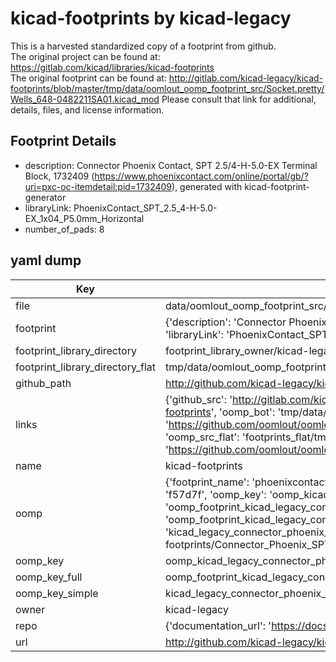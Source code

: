 # kicad-footprints by kicad-legacy  
This is a harvested standardized copy of a footprint from github.  
The original project can be found at:  
https://gitlab.com/kicad/libraries/kicad-footprints  
The original footprint can be found at:
http://gitlab.com/kicad-legacy/kicad-footprints/blob/master/tmp/data/oomlout_oomp_footprint_src/Socket.pretty/Wells_648-0482211SA01.kicad_mod
Please consult that link for additional, details, files, and license information.  
## Footprint Details
* description: Connector Phoenix Contact, SPT 2.5/4-H-5.0-EX Terminal Block, 1732409 (https://www.phoenixcontact.com/online/portal/gb/?uri=pxc-oc-itemdetail:pid=1732409), generated with kicad-footprint-generator  
* libraryLink: PhoenixContact_SPT_2.5_4-H-5.0-EX_1x04_P5.0mm_Horizontal  
* number_of_pads: 8  
## yaml dump  
| Key | Value |  
| --- | --- |  
| file | data/oomlout_oomp_footprint_src/kicad-footprints/Connector_Phoenix_SPT.pretty/PhoenixContact_SPT_2.5_4-H-5.0-EX_1x04_P5.0mm_Horizontal.kicad_mod |  
| footprint | {'description': 'Connector Phoenix Contact, SPT 2.5/4-H-5.0-EX Terminal Block, 1732409 (https://www.phoenixcontact.com/online/portal/gb/?uri=pxc-oc-itemdetail:pid=1732409), generated with kicad-footprint-generator', 'libraryLink': 'PhoenixContact_SPT_2.5_4-H-5.0-EX_1x04_P5.0mm_Horizontal', 'number_of_pads': 8} |  
| footprint_library_directory | footprint_library_owner/kicad-legacy_kicad-footprints |  
| footprint_library_directory_flat | tmp/data/oomlout_oomp_footprint_src/footprints_flat/kicad_legacy_connector_phoenix_spt_phoenixcontact_spt_2_5_4_h_5_0_ex_1x04_p5_0mm_horizontal/working |  
| github_path | http://github.com/kicad-legacy/kicad-footprints/blob/master/tmp/data/oomlout_oomp_footprint_src/Connector_Phoenix_SPT.pretty/PhoenixContact_SPT_2.5_4-H-5.0-EX_1x04_P5.0mm_Horizontal.kicad_mod |  
| links | {'github_src': 'http://gitlab.com/kicad-legacy/kicad-footprints/blob/master/tmp/data/oomlout_oomp_footprint_src/Socket.pretty/Wells_648-0482211SA01.kicad_mod', 'github_src_repo': 'https://gitlab.com/kicad/libraries/kicad-footprints', 'oomp_bot': 'tmp/data/oomlout_oomp_footprint_src/footprints/kicad_legacy_connector_phoenix_spt_phoenixcontact_spt_2_5_4_h_5_0_ex_1x04_p5_0mm_horizontal/working', 'oomp_bot_github': 'https://github.com/oomlout/oomlout_oomp_footprint_bot/tree/main/tmp/data/oomlout_oomp_footprint_src/footprints/kicad_legacy_connector_phoenix_spt_phoenixcontact_spt_2_5_4_h_5_0_ex_1x04_p5_0mm_horizontal/working', 'oomp_src_flat': 'footprints_flat/tmp/data/oomlout_oomp_footprint_src/footprints_flat/kicad_legacy_connector_phoenix_spt_phoenixcontact_spt_2_5_4_h_5_0_ex_1x04_p5_0mm_horizontal/working', 'oomp_src_flat_github': 'https://github.com/oomlout/oomlout_oomp_footprint_src/tree/main/tmp/data/oomlout_oomp_footprint_src/footprints_flat/kicad_legacy_connector_phoenix_spt_phoenixcontact_spt_2_5_4_h_5_0_ex_1x04_p5_0mm_horizontal/working'} |  
| name | kicad-footprints |  
| oomp | {'footprint_name': 'phoenixcontact_spt_2_5_4_h_5_0_ex_1x04_p5_0mm_horizontal', 'library_name': 'connector_phoenix_spt', 'md5': 'f57d7fe84f0b0c2182e5f74f5117ec26', 'md5_10': 'f57d7fe84f', 'md5_5': 'f57d7', 'md5_6': 'f57d7f', 'oomp_key': 'oomp_kicad_legacy_connector_phoenix_spt_phoenixcontact_spt_2_5_4_h_5_0_ex_1x04_p5_0mm_horizontal', 'oomp_key_extra': 'oomp_footprint_kicad_legacy_connector_phoenix_spt_phoenixcontact_spt_2_5_4_h_5_0_ex_1x04_p5_0mm_horizontal', 'oomp_key_full': 'oomp_footprint_kicad_legacy_connector_phoenix_spt_phoenixcontact_spt_2_5_4_h_5_0_ex_1x04_p5_0mm_horizontal_f57d7f', 'oomp_key_simple': 'kicad_legacy_connector_phoenix_spt_phoenixcontact_spt_2_5_4_h_5_0_ex_1x04_p5_0mm_horizontal', 'original_filename': 'data/oomlout_oomp_footprint_src/kicad-footprints/Connector_Phoenix_SPT.pretty/PhoenixContact_SPT_2.5_4-H-5.0-EX_1x04_P5.0mm_Horizontal.kicad_mod', 'owner_name': 'kicad_legacy'} |  
| oomp_key | oomp_kicad_legacy_connector_phoenix_spt_phoenixcontact_spt_2_5_4_h_5_0_ex_1x04_p5_0mm_horizontal |  
| oomp_key_full | oomp_footprint_kicad_legacy_connector_phoenix_spt_phoenixcontact_spt_2_5_4_h_5_0_ex_1x04_p5_0mm_horizontal |  
| oomp_key_simple | kicad_legacy_connector_phoenix_spt_phoenixcontact_spt_2_5_4_h_5_0_ex_1x04_p5_0mm_horizontal |  
| owner | kicad-legacy |  
| repo | {'documentation_url': 'https://docs.github.com/rest/repos/repos#get-a-repository', 'message': 'Not Found'} |  
| url | http://github.com/kicad-legacy/kicad-footprints |  

